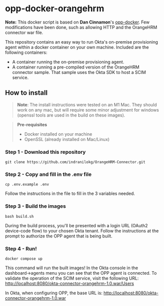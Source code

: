 # opp-docker-orangehrm

**Note:** This docker script is based on **Dan Cinnamon**'s [opp-docker](https://github.com/dancinnamon-okta/opp-docker). Few modifications have been done, such as allowing HTTP and the OrangeHRM connector war file.


This repository contains an easy way to run Okta's on-premise provisioning agent within a docker container on your own machine.  Included are the following containers:

* A container running the on-premise provisioning agent. 
* A container running a pre-compiled version of the OrangeHRM connector sample. That sample uses the Okta SDK to host a SCIM service.


## How to install

> **Note**: The install instructions were tested on an M1 Mac.  They should work on any mac, but will require some minor adjustment for windows (openssl tools are used in the build on these images).

> **Pre-requisites**
> * Docker installed on your machine
> * OpenSSL (already installed on Mac/Linux)

### Step 1 - Download this repository
```console
git clone https://github.com/indranilokg/OrangeHRM-Connector.git
```

### Step 2 - Copy and fill in the .env file
```console
cp .env.example .env
```
Follow the instructions in the file to fill in the 3 variables needed.

### Step 3 - Build the images
```console
bash build.sh
```
During the build process, you'll be presented with a login URL (OAuth2 device-code flow) to your chosen Okta tenant. Follow the instructions at the prompt to authorize the OPP agent that is being built.

### Step 4 - Run!
```console
docker compose up
```
This command will run the built images!
In the Okta console in the dashboard->agents menu you can see that the OPP agent is connected.
To validate the operation of the SCIM service, visit the following URL:
[http://localhost:8080/okta-connector-orangehrm-1.0.war/Users]()

In Okta, when configuring OPP, the base URL is:
[http://localhost:8080/okta-connector-orangehrm-1.0.war]()
